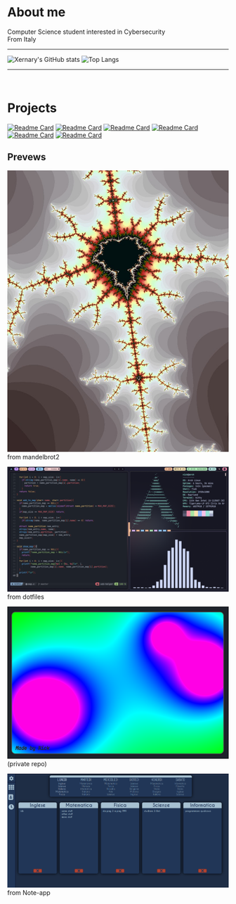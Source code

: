 # About me

Computer Science student interested in Cybersecurity </br>
From Italy


---
<!--
**Xernary/Xernary** is a ✨ _special_ ✨ repository because its `README.md` (this file) appears on your GitHub profile.

Here are some ideas to get you started:

- 🔭 I’m currently working on ...
- 🌱 I’m currently learning ...
- 👯 I’m looking to collaborate on ...
- 🤔 I’m looking for help with ...
- 💬 Ask me about ...
- 📫 How to reach me: ...
- 😄 Pronouns: ...
- ⚡ Fun fact: ...
-->
![Xernary's GitHub stats](https://github-readme-stats.vercel.app/api?username=Xernary&show_icons=true&theme=nord)
![Top Langs](https://github-readme-stats.vercel.app/api/top-langs/?username=Xernary&layout=compact&exclude_repo=Note-app,cc,Data-mining-project&theme=nord)

---
</br>

# Projects

[![Readme Card](https://github-readme-stats.vercel.app/api/pin/?username=Xernary&repo=internet-security-project&theme=nord)](https://github.com/Xernary/internet-security-project)
[![Readme Card](https://github-readme-stats.vercel.app/api/pin/?username=Xernary&repo=dotfile&theme=nord)](https://github.com/Xernary/dotfiles)
[![Readme Card](https://github-readme-stats.vercel.app/api/pin/?username=Xernary&repo=usb-helper&theme=nord)](https://github.com/Xernary/usb-helper)
[![Readme Card](https://github-readme-stats.vercel.app/api/pin/?username=Xernary&repo=mandelbrot2&theme=nord)](https://github.com/Xernary/mandelbrot2)
[![Readme Card](https://github-readme-stats.vercel.app/api/pin/?username=Xernary&repo=OWASP-A06-BOF&theme=nord)](https://github.com/Xernary/OWASP-A06-BOF)
[![Readme Card](https://github-readme-stats.vercel.app/api/pin/?username=Xernary&repo=CVE-2017-5638-POC&theme=nord)](https://github.com/Xernary/CVE-2017-5638-POC)

## Prevews

![image](mandelbrot.jpg)</br>
from mandelbrot2

![image](image4.png)</br>
from dotfiles

![image](blobby.png)</br>
(private repo)

![image](notes.png)</br>
from Note-app














